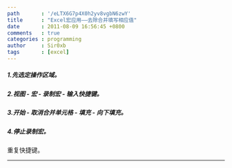 ```yaml
---
path       : '/eLTX6G7p4X0h2yv8vgbN6zwY'
title      : "Excel宏应用——去除合并填写相应值"
date       : 2011-08-09 16:56:45 +0800
comments   : true
categories : programming
author     : Sir0xb
tags       : [excel]
---
```


##### 1.先选定操作区域。

##### 2.视图 - 宏 - 录制宏 - 输入快捷键。

##### 3.开始 - 取消合并单元格 - 填充 - 向下填充。

##### 4.停止录制宏。

重复快捷键。

***

